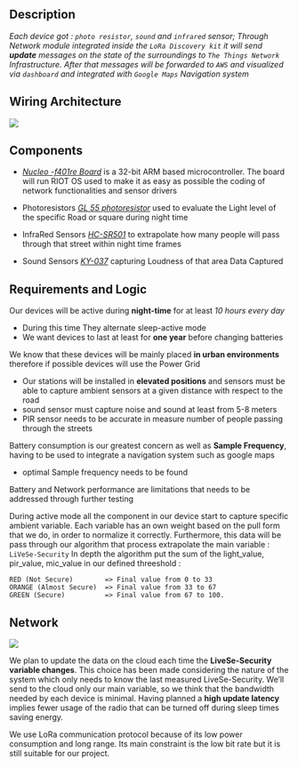 ## Description

*Each device got : `photo resistor`, `sound` and `infrared` sensor; Through Network module integrated inside the `LoRa Discovery kit` it will send **update** messages on the state of the surroundings to `The Things Network` Infrastructure. After that messages will be forwarded to `AWS` and visualized via `dashboard` and integrated with `Google Maps` Navigation system*

## Wiring Architecture

![](https://github.com/nardoz-dev/projectName/blob/main/docs/sharedpictures/STMLiVeSe.jpg)

## Components

- [*Nucleo -f401re Board*](https://www.st.com/en/evaluation-tools/nucleo-f401re.html) is a 32-bit ARM based microcontroller. The board will run RIOT OS used to make it as easy as possible the coding of network functionalities and sensor drivers

- Photoresistors [*GL 55 photoresistor*](https://www.kth.se/social/files/54ef17dbf27654753f437c56/GL5537.pdf) used to evaluate the Light level of the specific Road or square during night time

- InfraRed Sensors [*HC-SR501*](https://diyi0t.com/hc-sr501-pir-motion-sensor-arduino-esp8266-esp32/) to extrapolate how many people will pass through that street within night time frames

- Sound Sensors [*KY-037*](https://win.adrirobot.it/sensori/37_in_1/KY-037_KY-038-Microphone-sound-sensor-module.htm) capturing Loudness of that area Data Captured 


## Requirements and Logic 

Our devices will be active during **night-time** for at least *10 hours every day*

- During this time They alternate sleep-active mode
- We want devices to last at least for **one year** before changing batteries 

We know that these devices will be mainly placed **in urban environments** therefore if possible devices will use the Power Grid

- Our stations will be installed in **elevated positions** and sensors must be able to capture ambient sensors at a given distance with respect to the road
- sound sensor must capture noise and sound at least from 5-8 meters  
- PIR sensor needs to be accurate in measure number of people passing through the streets

Battery consumption is our greatest concern as well as **Sample Frequency**, having to be used to integrate a navigation system such as google maps 
 
- optimal Sample frequency needs to be found 

Battery and Network performance are limitations that needs to be addressed through further testing 


During active mode all the component in our device start to capture specific ambient variable. Each variable has an own weight based on the pull form that we do, in order to normalize it correctly. 
Furthermore, this data will be pass through our algorithm that process extrapolate the main variable  : `LiVeSe-Security` 
In depth the algorithm put the sum of the light_value, pir_value, mic_value in our defined threeshold : 

    RED (Not Secure)        => Final value from 0 to 33
    ORANGE (Almost Secure)  => Final value from 33 to 67
    GREEN (Secure)          => Final value from 67 to 100.

## Network 

![](https://github.com/nardoz-dev/projectName/blob/main/docs/sharedpictures/Network.png)


We plan to update the data on the cloud each time the **LiveSe-Security variable changes**. This choice has been made considering the nature of the system which only needs to know the last measured LiveSe-Security. We’ll send to the cloud only our main variable, so we think that the bandwidth needed by each device is minimal. Having planned a **high update latency** implies fewer usage of the radio that can be turned off during sleep times saving energy.

We use LoRa communication protocol because of its low power consumption and long range. Its main constraint is the low bit rate but it is still suitable for our project.


